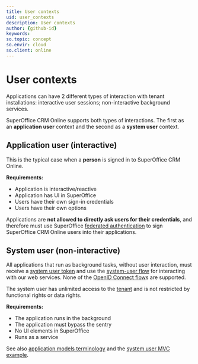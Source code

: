 ```yaml
---
title: User contexts
uid: user_contexts
description: User contexts
author: {github-id}
keywords:
so.topic: concept
so.envir: cloud
so.client: online
---
```


# User contexts

Applications can have 2 different types of interaction with tenant installations: interactive user sessions; non-interactive background services.

SuperOffice CRM Online supports both types of interactions. The first as an **application user** context and the second as a **system user** context.

## Application user (interactive)

This is the typical case when a **person** is signed in to SuperOffice CRM Online.

**Requirements:**

* Application is interactive/reactive
* Application has UI in SuperOffice
* Users have their own sign-in credentials
* Users have their own options

Applications are **not allowed to directly ask users for their credentials**, and therefore must use SuperOffice [federated authentication][1] to sign SuperOffice CRM Online users into their applications.

## System user (non-interactive)

All applications that run as background tasks, without user interaction, must receive a [system user token][2] and use the [system-user flow][3] for interacting with our web services. None of the [OpenID Connect flow][4]s are supported.

The system user has unlimited access to the [tenant][6] and is not restricted by functional rights or data rights.

**Requirements:**

* The application runs in the background
* The application must bypass the sentry
* No UI elements in SuperOffice
* Runs as a service

See also [application models terminology][6] and the [system user MVC example][7].

<!-- Referenced links -->
[1]: ../../../../data-access/docs/authentication/online/federated-auth.md
[2]: ../../../../data-access/docs/authentication/online/system-user/system-user-token.md
[3]: ../../../../data-access/docs/authentication/online/system-user/system-user-flow.md
[4]: ../../../../data-access/docs/authentication/online/oidc/index.md
[6]: ../terminology.md
[7]: ../../../../data-access/docs/tutorials/minimal-csharp-app/overview.md
